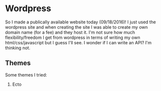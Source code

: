 Wordpress
=========

So I made a publically available website today (09/18/2016)! I just used the
wordpress site and when creating the site I was able to create my own domain
name (for a fee) and they host it. I'm not sure how much flexibility/freedom I
get from wordpress in terms of writing my own html/css/javascript but I guess
I'll see. I wonder if I can write an API? I'm thinking not.

Themes
------

Some themes I tried:

1. Ecto
